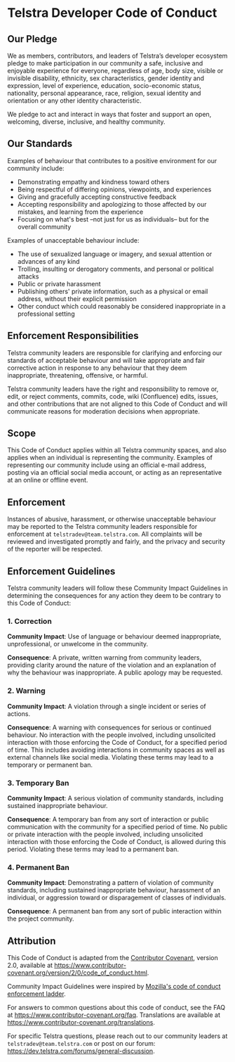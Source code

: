 # Telstra Developer Code of Conduct

## Our Pledge

We as members, contributors, and leaders of Telstra’s developer ecosystem pledge to make participation in our community a safe, inclusive and enjoyable experience for everyone, regardless of age, body size, visible or invisible disability, ethnicity, sex characteristics, gender identity and expression, level of experience, education, socio-economic status, nationality, personal appearance, race, religion, sexual identity and orientation or any other identity characteristic.

We pledge to act and interact in ways that foster and support an open, welcoming, diverse, inclusive, and healthy community.

## Our Standards

Examples of behaviour that contributes to a positive environment for our community include:

- Demonstrating empathy and kindness toward others
- Being respectful of differing opinions, viewpoints, and experiences
- Giving and gracefully accepting constructive feedback
- Accepting responsibility and apologizing to those affected by our mistakes, and learning from the experience
- Focusing on what's best &ndash;not just for us as individuals&ndash; but for the overall community

Examples of unacceptable behaviour include:

- The use of sexualized language or imagery, and sexual attention or advances of any kind
- Trolling, insulting or derogatory comments, and personal or political attacks
- Public or private harassment
- Publishing others' private information, such as a physical or email address, without their explicit permission
- Other conduct which could reasonably be considered inappropriate in a professional setting

## Enforcement Responsibilities

Telstra community leaders are responsible for clarifying and enforcing our standards of acceptable behaviour and will take appropriate and fair corrective action in response to any behaviour that they deem inappropriate, threatening, offensive, or harmful.

Telstra community leaders have the right and responsibility to remove or, edit, or reject comments, commits, code, wiki (Confluence) edits, issues, and other contributions that are not aligned to this Code of Conduct and will communicate reasons for moderation decisions when appropriate.

## Scope

This Code of Conduct applies within all Telstra community spaces, and also applies when an individual is representing the community. Examples of representing our community include using an official e-mail address, posting via an official social media account, or acting as an representative at an online or offline event.

## Enforcement

Instances of abusive, harassment, or otherwise unacceptable behaviour may be reported to the Telstra community leaders responsible for enforcement at `telstradev@team.telstra.com`. All complaints will be reviewed and investigated promptly and fairly, and the privacy and security of the reporter will be respected.

## Enforcement Guidelines

Telstra community leaders will follow these Community Impact Guidelines in determining the consequences for any action they deem to be contrary to this Code of Conduct:

### 1. Correction

**Community Impact**: Use of language or behaviour deemed inappropriate, unprofessional, or unwelcome in the community.

**Consequence**: A private, written warning from community leaders, providing clarity around the nature of the violation and an explanation of why the behaviour was inappropriate. A public apology may be requested.

### 2. Warning

**Community Impact**: A violation through a single incident or series of actions.

**Consequence**: A warning with consequences for serious or continued behaviour. No interaction with the people involved, including unsolicited interaction with those enforcing the Code of Conduct, for a specified period of time. This includes avoiding interactions in community spaces as well as external channels like social media. Violating these terms may lead to a temporary or permanent ban.

### 3. Temporary Ban

**Community Impact**: A serious violation of community standards, including sustained inappropriate behaviour.

**Consequence**: A temporary ban from any sort of interaction or public communication with the community for a specified period of time. No public or private interaction with the people involved, including unsolicited interaction with those enforcing the Code of Conduct, is allowed during this period. Violating these terms may lead to a permanent ban.

### 4. Permanent Ban

**Community Impact**: Demonstrating a pattern of violation of community standards, including sustained inappropriate behaviour, harassment of an individual, or aggression toward or disparagement of classes of individuals.

**Consequence**: A permanent ban from any sort of public interaction within the project community.

## Attribution

This Code of Conduct is adapted from the [Contributor Covenant][homepage], version 2.0, available at https://www.contributor-covenant.org/version/2/0/code_of_conduct.html.

Community Impact Guidelines were inspired by [Mozilla's code of conduct enforcement ladder](https://github.com/mozilla/diversity).

For answers to common questions about this code of conduct, see the FAQ at https://www.contributor-covenant.org/faq. Translations are available at https://www.contributor-covenant.org/translations.

For specific Telstra questions, please reach out to our community leaders at `telstradev@team.telstra.com` or post on our forum: https://dev.telstra.com/forums/general-discussion.

[homepage]: http://contributor-covenant.org
